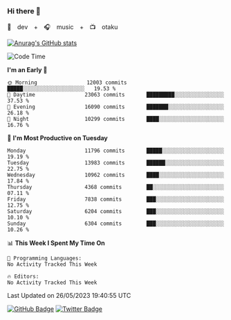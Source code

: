 ### Hi there 👋

🚀　dev　+　🎧　music　+　📺　otaku


[![Anurag's GitHub stats](https://github-readme-stats.vercel.app/api?username=koheitasaka&count_private=true&show_icons=true&theme=monokai)](https://github.com/koheitasaka/github-readme-stats)

<!--START_SECTION:waka-->
![Code Time](http://img.shields.io/badge/Code%20Time-1%2C161%20hrs%2023%20mins-blue)

**I'm an Early 🐤** 

```text
🌞 Morning                12003 commits       █████░░░░░░░░░░░░░░░░░░░░   19.53 % 
🌆 Daytime                23063 commits       █████████░░░░░░░░░░░░░░░░   37.53 % 
🌃 Evening                16090 commits       ███████░░░░░░░░░░░░░░░░░░   26.18 % 
🌙 Night                  10299 commits       ████░░░░░░░░░░░░░░░░░░░░░   16.76 % 
```
📅 **I'm Most Productive on Tuesday** 

```text
Monday                   11796 commits       █████░░░░░░░░░░░░░░░░░░░░   19.19 % 
Tuesday                  13983 commits       ██████░░░░░░░░░░░░░░░░░░░   22.75 % 
Wednesday                10962 commits       ████░░░░░░░░░░░░░░░░░░░░░   17.84 % 
Thursday                 4368 commits        ██░░░░░░░░░░░░░░░░░░░░░░░   07.11 % 
Friday                   7838 commits        ███░░░░░░░░░░░░░░░░░░░░░░   12.75 % 
Saturday                 6204 commits        ███░░░░░░░░░░░░░░░░░░░░░░   10.10 % 
Sunday                   6304 commits        ███░░░░░░░░░░░░░░░░░░░░░░   10.26 % 
```


📊 **This Week I Spent My Time On** 

```text
💬 Programming Languages: 
No Activity Tracked This Week

🔥 Editors: 
No Activity Tracked This Week
```


 Last Updated on 26/05/2023 19:40:55 UTC
<!--END_SECTION:waka-->

[![GitHub Badge](https://img.shields.io/badge/GitHub-100000?style=for-the-badge&logo=github&logoColor=white)](https://github.com/koheitasaka)
[![Twitter Badge](https://img.shields.io/badge/Twitter-1DA1F2?style=for-the-badge&logo=twitter&logoColor=white)](https://twitter.com/sleep_asleep_)
